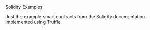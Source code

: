 Solidity Examples

Just the example smart contracts from the Solidity documentation implemented using Truffle.
